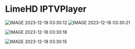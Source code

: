 # LimeHD IPTVPlayer
![IMAGE 2023-12-18 03:30:12](https://github.com/Timur-Muradov/IPTVPlayer/assets/102965817/6161168c-21e3-469d-9077-6c8da2751452)
![IMAGE 2023-12-18 03:30:21](https://github.com/Timur-Muradov/IPTVPlayer/assets/102965817/560d29b2-76eb-4cbd-ba70-d1ca9de198d9)

![IMAGE 2023-12-18 03:30:18](https://github.com/Timur-Muradov/IPTVPlayer/assets/102965817/354aa77a-d44f-4659-a227-f65719a28e54)

![IMAGE 2023-12-18 03:30:15](https://github.com/Timur-Muradov/IPTVPlayer/assets/102965817/c34adab0-373c-4564-96a2-6c33f94025df)
